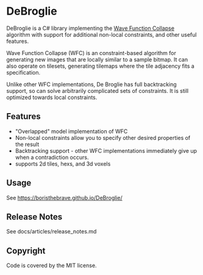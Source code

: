 DeBroglie
==========

DeBroglie is a C# library implementing the [Wave Function Collapse](https://github.com/mxgmn/WaveFunctionCollapse) algorithm with support for additional non-local constraints, and other useful features.

Wave Function Collapse (WFC) is an constraint-based algorithm for generating new images that are locally similar to a sample bitmap. It can also operate on tilesets, generating tilemaps where the tile 
adjacency fits a specification.

Unlike other WFC implementations, De Broglie has full backtracking support, so can solve arbitrarily complicated sets of constraints. It is still optimized towards local constraints.

Features
--------

* "Overlapped" model implementation of WFC
* Non-local constraints allow you to specify other desired properties of the result
* Backtracking support - other WFC implementations immediately give up when a contradiction occurs.
* supports 2d tiles, hexs, and 3d voxels

Usage
-----

See https://boristhebrave.github.io/DeBroglie/

Release Notes
-------------

See docs/articles/release_notes.md

Copyright
---------

Code is covered by the MIT license.